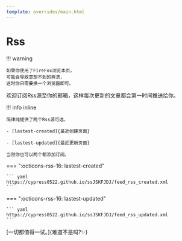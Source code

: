 ```yaml
---
template: overrides/main.html
---
```


# Rss 

!!! warning

    如果你使用了FireFox浏览本页，
	可能会导致意想不到的奔溃，
	这时你只需要换一个浏览器即可。


欢迎订阅Rss源至你的邮箱，这样每次更新的文章都会第一时间推送给你。


!!! info inline
	
	简律纯提供了两个Rss源可选，
	
	- [lastest-created]{最近创建页面}
	
	- [lastest-updated]{最近更新页面}
	
	当然你也可以两个都添加订阅。
	
=== ":octicons-rss-16: lastest-created"

    ``` yaml
	https://cypress0522.github.io/ssJSKFJDJ/feed_rss_created.xml
    ```

=== ":octicons-rss-16: lastest-updated"

    ``` yaml
	https://cypress0522.github.io/ssJSKFJDJ/feed_rss_updated.xml
    ```


[一切都值得一试。]{难道不是吗?✨}